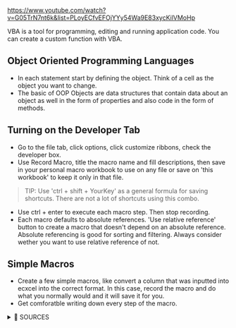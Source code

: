 https://www.youtube.com/watch?v=G05TrN7nt6k&list=PLoyECfvEFOjYYy54Wa9E83xycKilVMoHp

VBA is a tool for programming, editing and running application code. You can create a custom function with VBA. 

## Object Oriented Programming Languages
- In each statement start by defining the object. Think of a cell as the object you want to change.
- The basic of OOP Objects are data structures that contain data about an object as well in the form of properties and also code in the form of methods.

## Turning on the Developer Tab
- Go to the file tab, click options, click customize ribbons, check the developer box.
- Use Record Macro, title the macro name and fill descriptions, then save in your personal macro workbook to use on any file or save on 'this workbook' to keep it only in that file.
> TIP: Use 'ctrl + shift + YourKey' as a general formula for saving shortcuts. There are not a lot of shortcuts using this combo.
- Use ctrl + enter to execute each macro step. Then stop recording.
- Each macro defaults to absolute references. 'Use relative reference' button to create a macro that doesn't depend on an absolute reference. Absolute referencing is good for sorting and filtering. Always consider wether you want to use relative reference of not. 

## Simple Macros
- Create a few simple macros, like convert a column that was inputted into ecxcel into the correct format. In this case, record the macro and do what you normally would and it will save it for you.
- Get comforatble writing down every step of the macro. 



<details>
 <summary>🛑 SOURCES</summary>

---  
- VBA Beginner Tutorial: [https://www.youtube.com/watch?v=G05TrN7nt6k&list=PLoyECfvEFOjYYy54Wa9E83xycKilVMoHp](https://www.youtube.com/watch?v=G05TrN7nt6k&list=PLoyECfvEFOjYYy54Wa9E83xycKilVMoHp)

<ins>Testing</ins> -- To underline text

---

<details>
